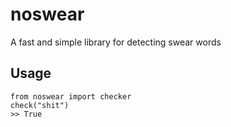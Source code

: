 # noswear
A fast and simple library for detecting swear words

## Usage
```
from noswear import checker
check("shit")
>> True
```

